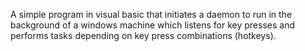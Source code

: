 A simple program in visual basic that initiates a daemon to run in the background of a windows machine which listens for key presses and performs tasks depending on key press combinations (hotkeys).
